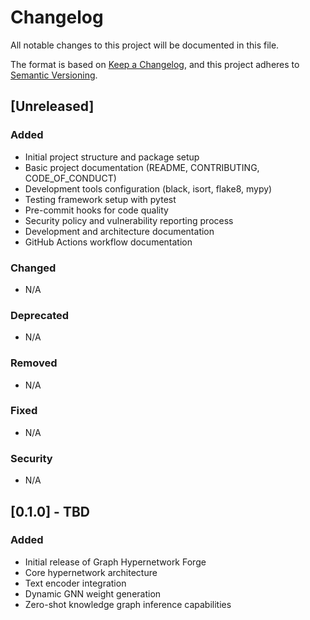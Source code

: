 # Changelog

All notable changes to this project will be documented in this file.

The format is based on [Keep a Changelog](https://keepachangelog.com/en/1.0.0/),
and this project adheres to [Semantic Versioning](https://semver.org/spec/v2.0.0.html).

## [Unreleased]

### Added
- Initial project structure and package setup
- Basic project documentation (README, CONTRIBUTING, CODE_OF_CONDUCT)
- Development tools configuration (black, isort, flake8, mypy)
- Testing framework setup with pytest
- Pre-commit hooks for code quality
- Security policy and vulnerability reporting process
- Development and architecture documentation
- GitHub Actions workflow documentation

### Changed
- N/A

### Deprecated
- N/A

### Removed
- N/A

### Fixed
- N/A

### Security
- N/A

## [0.1.0] - TBD

### Added
- Initial release of Graph Hypernetwork Forge
- Core hypernetwork architecture
- Text encoder integration
- Dynamic GNN weight generation
- Zero-shot knowledge graph inference capabilities